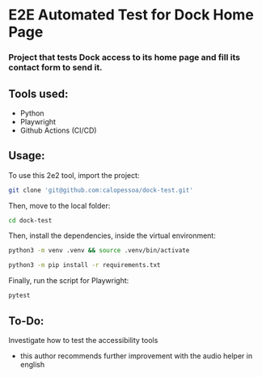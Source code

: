 # E2E Automated Test for Dock Home Page

### Project that tests Dock access to its home page and fill its contact form to send it.

## Tools used:
- Python
- Playwright
- Github Actions (CI/CD)


## Usage:

To use this 2e2 tool, import the project:

```bash
git clone 'git@github.com:calopessoa/dock-test.git'
```
Then, move to the local folder:

```bash
cd dock-test
```
Then, install the dependencies, inside the virtual environment:

```bash
python3 -m venv .venv && source .venv/bin/activate
```
```bash
python3 -m pip install -r requirements.txt
```

Finally, run the script for Playwright:

```bash
pytest
```

## To-Do:

Investigate how to test the accessibility tools
- this author recommends further improvement with the audio helper in english
